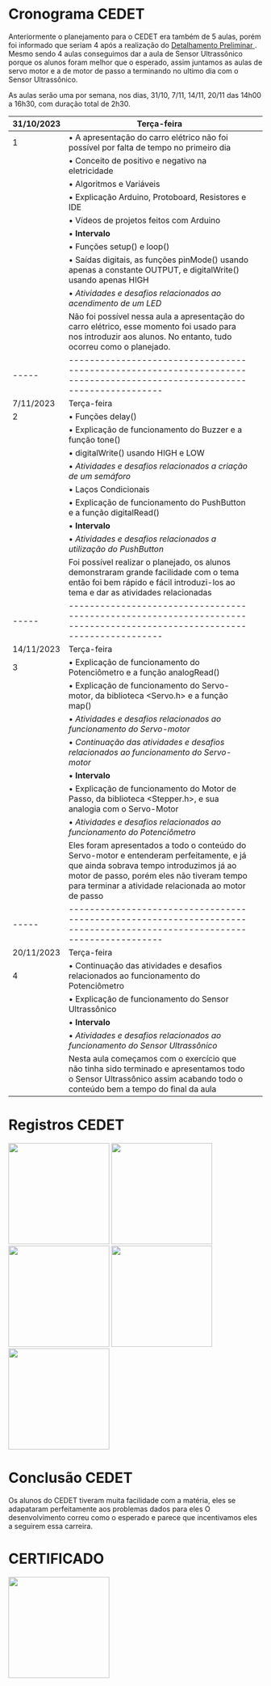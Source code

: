 # Cronograma CEDET

Anteriormente o planejamento para o CEDET era também de 5 aulas, porém foi informado que seriam 4 após a realização do <a href="3-Detalhamento preliminar.md"> Detalhamento Preliminar </a>.
Mesmo sendo 4 aulas conseguimos dar a aula de Sensor Ultrassônico porque os alunos foram melhor que o esperado, assim juntamos as aulas de servo motor e a de motor de passo a terminando no ultimo dia com o Sensor Ultrassônico.

As aulas serão uma por semana, nos dias, 31/10, 7/11, 14/11, 20/11 das 14h00 a 16h30, com duração total de 2h30.

| 31/10/2023 | Terça-feira                                   | |
| ---- | ------------------------------------------------------------------------ | - |
| <!-- ✔️ --> 1   | • A apresentação do carro elétrico não foi possível por falta de tempo no primeiro dia | |
|                | • Conceito de positivo e negativo na eletricidade | |
|                | • Algoritmos e Variáveis | |
|                | • Explicação Arduino, Protoboard, Resistores e IDE | |
|                | • Vídeos de projetos feitos com Arduino | |
|                | • <b>Intervalo</b> | |
|                | • Funções setup() e loop() | |
|                | • Saídas digitais, as funções pinMode() usando apenas a constante OUTPUT, e digitalWrite() usando apenas HIGH | |
|                | •  <i>Atividades e desafios relacionados ao acendimento de um LED</i> | | <!-- Acender um ou mais LEDS / LED_BUILTIN -->
|              | Não foi possível nessa aula a apresentação do carro elétrico, esse momento foi usado para nos introduzir aos alunos. No entanto, tudo ocorreu como o planejado. | |
| ----- | ------------------------------------------------------------------------------------------------------------------------ | |
| 7/11/2023 | Terça-feira                                   | |
| <!-- ✔️ --> 2   | • Funções delay() | |
|                | • Explicação de funcionamento do Buzzer e a função tone() | |
|                | • digitalWrite() usando HIGH e LOW | |
|                | •  <i>Atividades e desafios relacionados a criação de um semáforo</i> | |  <!-- Semáforo e Semáforo com Som -->
|                | • Laços Condicionais | |
|                | • Explicação de funcionamento do PushButton e a função digitalRead() | |
|                | • <b>Intervalo</b> | |
|                | •  <i>Atividades e desafios relacionados a utilização do PushButton</i> | |  <!-- Ativar Semáforo e Ativar Buzzer -->
|              | Foi possível realizar o planejado, os alunos demonstraram grande facilidade com o tema então foi bem rápido e fácil introduzi-los ao tema e dar as atividades relacionadas | |
| ----- | ------------------------------------------------------------------------------------------------------------------------ |  |
| 14/11/2023 | Terça-feira                                   | |
| <!-- ✔️ --> 3  | • Explicação de funcionamento do Potenciômetro e a função analogRead() | |
|               | • Explicação de funcionamento do Servo-motor, da biblioteca <Servo.h> e a função map() | |
|               | • <i>Atividades e desafios relacionados ao funcionamento do Servo-motor</i> | | <!-- Conversão de movimento do potenciômetro para o Servo -->
|               | • <i>Continuação das atividades e desafios relacionados ao funcionamento do Servo-motor</i> | |
|               | • <b>Intervalo</b> | |
|               | • Explicação de funcionamento do Motor de Passo, da biblioteca <Stepper.h>, e sua analogia com o Servo-Motor | |
|               | • <i>Atividades e desafios relacionados ao funcionamento do Potenciômetro</i> | | <!-- Maquina de Lavar --> 
|              | Eles foram apresentados a todo o conteúdo do Servo-motor e entenderam perfeitamente, e já que ainda sobrava tempo introduzimos já ao motor de passo, porém eles não tiveram tempo para terminar a atividade relacionada ao motor de passo | |
| ----- | ------------------------------------------------------------------------------------------------------------------------ | |
| 20/11/2023 | Terça-feira                                   | |
| <!-- ✔️ --> 4 | • Continuação das atividades e desafios relacionados ao funcionamento do Potenciômetro | | <!-- Maquina de Lavar -->
|              | • Explicação de funcionamento do Sensor Ultrassônico| |
|              | • <b>Intervalo</b> | |
|              | • <i>Atividades e desafios relacionados ao funcionamento do Sensor Ultrassônico</i> | | <!-- Trena Ultrassônica --> 
|              | Nesta aula começamos com o exercício que não tinha sido terminado e apresentamos todo o Sensor Ultrassônico assim acabando todo o conteúdo bem a tempo do final da aula| |

# Registros CEDET
<img src = "https://github.com/ICEI-PUC-Minas-PPC-CC/ppc-cc-2023-2-ment2-manha-roboticacedet/assets/138339001/e70549bf-d1a6-4232-b124-7ede87ef7fe6" height = 200>
<img src = "https://github.com/ICEI-PUC-Minas-PPC-CC/ppc-cc-2023-2-ment2-manha-roboticacedet/assets/138339001/f2066fee-6225-406b-a3a2-30a1d233c53f" height = 200>
<img src = "https://github.com/ICEI-PUC-Minas-PPC-CC/ppc-cc-2023-2-ment2-manha-roboticacedet/assets/138339001/52bea546-2e2f-47d9-a71f-c42d0d3205dd" height = 200>
<img src = "https://github.com/ICEI-PUC-Minas-PPC-CC/ppc-cc-2023-2-ment2-manha-roboticacedet/assets/138339001/fa4a1e60-b818-44ce-96af-1841ee51ed18)" height = 200>
<img src = "https://github.com/ICEI-PUC-Minas-PPC-CC/ppc-cc-2023-2-ment2-manha-roboticacedet/assets/138339001/6f473031-dcf8-4c0f-b2b6-9e572c76c3a7)" height = 200>

# Conclusão CEDET
Os alunos do CEDET tiveram muita facilidade com a matéria, eles se adapataram perfeitamente aos problemas dados para eles
O desenvolvimento correu como o esperado e parece que incentivamos eles a seguirem essa carreira.

# CERTIFICADO
<img src = "https://github.com/ICEI-PUC-Minas-PPC-CC/ppc-cc-2023-2-ment2-manha-roboticacedet/assets/138339001/82d56699-e0d5-4d52-8929-2bd8f8095a84)" height = 200>
